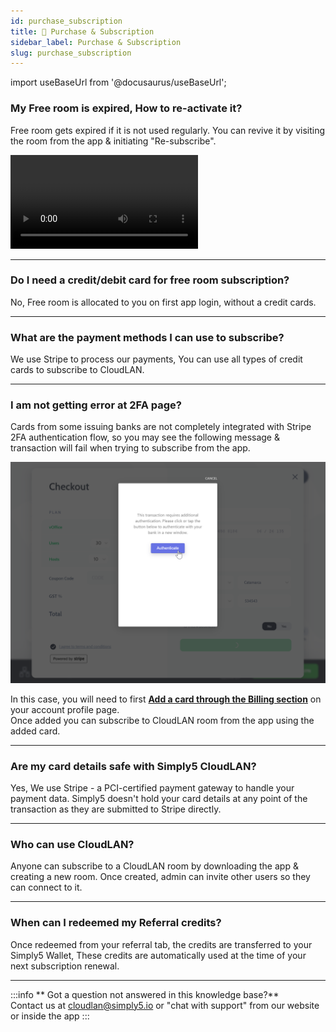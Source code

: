 ```yaml
---
id: purchase_subscription
title: 🧾 Purchase & Subscription
sidebar_label: Purchase & Subscription
slug: purchase_subscription
---
```


import useBaseUrl from '@docusaurus/useBaseUrl';

### My Free room is expired, How to re-activate it?
Free room gets expired if it is not used regularly. You can revive it by visiting the room from the app & initiating "Re-subscribe".
<div className = "iframe_container">
    <video className="responsive-iframe" src={useBaseUrl("videos/howtoresubscribe.mp4")} title="How to Subscribe" autoPlay="true" controls></video>
</div>

---

### Do I need a credit/debit card for free room subscription?

No, Free room is allocated to you on first app login, without a credit cards.

---
### What are the payment methods I can use to subscribe?

We use Stripe to process our payments, You can use all types of credit cards to subscribe to CloudLAN.

---

### I am not getting error at 2FA page?

 Cards from some issuing banks are not completely integrated with Stripe 2FA authentication flow, so you may see the following message & transaction will fail when trying to subscribe from the app.

 ![Bank 2FA issue](assets/otp.png)

In this case, you will need to first [**Add a card through the Billing section**](http://y5.ai/usercards) on your account profile page. <br />
Once added you can subscribe to CloudLAN room from the app using the added card.

---
### Are my card details safe with Simply5 CloudLAN?

Yes, We use Stripe - a PCI-certified payment gateway to handle your payment data. Simply5 doesn't hold your card details at any point of the transaction as they are submitted to Stripe directly.

---

### Who can use CloudLAN?

Anyone can subscribe to a CloudLAN room by downloading the app & creating a new room. Once created, admin can invite other users so they can connect to it.

---
### When can I redeemed my Referral credits?

Once redeemed from your referral tab, the credits are transferred to your Simply5 Wallet, These credits are automatically used at the time of your next subscription renewal.




---
:::info
 ** Got a question not answered in this knowledge base?** <br />
 Contact us at [cloudlan@simply5.io](mailto:cloudlan@simply5.io) or "chat with support" from our website or inside the app
:::